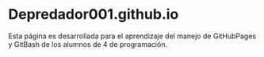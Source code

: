 # Depredador001.github.io

Esta página es desarrollada para el aprendizaje del manejo de GitHubPages y GitBash de los alumnos de 4 de programación.
